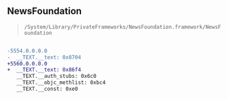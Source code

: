 ## NewsFoundation

> `/System/Library/PrivateFrameworks/NewsFoundation.framework/NewsFoundation`

```diff

-5554.0.0.0.0
-  __TEXT.__text: 0x8704
+5560.0.0.0.0
+  __TEXT.__text: 0x86f4
   __TEXT.__auth_stubs: 0x6c0
   __TEXT.__objc_methlist: 0xbc4
   __TEXT.__const: 0xe0

```
